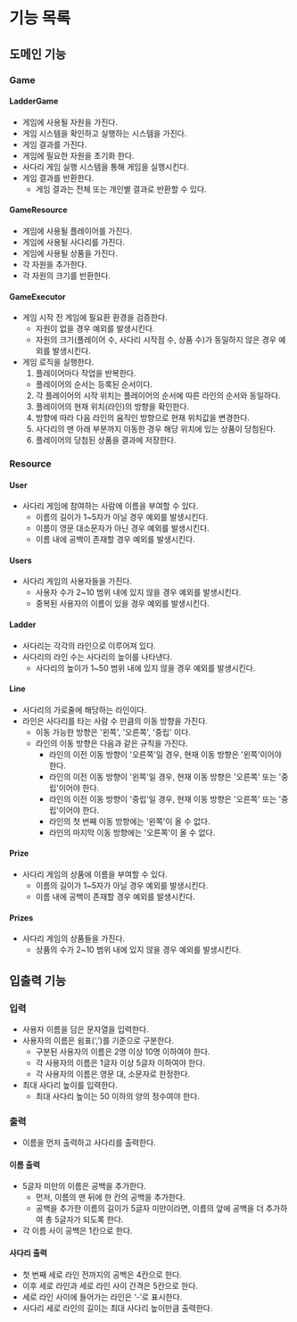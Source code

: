 # 기능 목록

## 도메인 기능

### Game

#### LadderGame
- 게임에 사용될 자원을 가진다.
- 게임 시스템을 확인하고 실행하는 시스템을 가진다.
- 게임 결과를 가진다.
- 게임에 필요한 자원을 초기화 한다.
- 사다리 게임 실행 시스템을 통해 게임을 실행시킨다.
- 게임 결과를 반환한다.
  - 게임 결과는 전체 또는 개인별 결과로 반환할 수 있다.

#### GameResource
- 게임에 사용될 플레이어를 가진다.
- 게임에 사용될 사다리를 가진다.
- 게임에 사용될 상품을 가진다.
- 각 자원을 추가한다.
- 각 자원의 크기를 반환한다.

#### GameExecutor
- 게임 시작 전 게임에 필요환 환경을 검증한다.
  - 자원이 없을 경우 예외를 발생시킨다.
  - 자원의 크기(플레이어 수, 사다리 시작점 수, 상품 수)가 동일하지 않은 경우 예외를 발생시킨다.
- 게임 로직을 실행한다.
  1. 플레이어마다 작업을 반복한다.
    - 플레이어의 순서는 등록된 순서이다.
  2. 각 플레이어의 시작 위치는 플레이어의 순서에 따른 라인의 순서와 동일하다.
  3. 플레이어의 현재 위치(라인)의 방향을 확인한다.
  4. 방향에 따라 다음 라인의 움직인 방향으로 현재 위치값을 변경한다.
  5. 사다리의 맨 아래 부분까지 이동한 경우 해당 위치에 있는 상품이 당첨된다.
  6. 플레이어의 당첨된 상품을 결과에 저장한다.

### Resource

#### User
- 사다리 게임에 참여하는 사람에 이름을 부여할 수 있다.
    - 이름의 길이가 1~5자가 아닐 경우 예외를 발생시킨다.
    - 이름이 영문 대소문자가 아닌 경우 예외를 발생시킨다.
    - 이름 내에 공백이 존재할 경우 예외를 발생시킨다.

#### Users
- 사다리 게임의 사용자들을 가진다.
  - 사용자 수가 2~10 범위 내에 있지 않을 경우 예외를 발생시킨다.
  - 중복된 사용자의 이름이 있을 경우 예외를 발생시킨다.

#### Ladder
- 사다리는 각각의 라인으로 이루어져 있다.
- 사다리의 라인 수는 사다리의 높이를 나타낸다.
  - 사다리의 높이가 1~50 범위 내에 있지 않을 경우 예외를 발생시킨다.

#### Line
- 사다리의 가로줄에 해당하는 라인이다.
- 라인은 사다리를 타는 사람 수 만큼의 이동 방향을 가진다.
  - 이동 가능한 방향은 '왼쪽', '오른쪽', '중립' 이다.
  - 라인의 이동 방향은 다음과 같은 규칙을 가진다.
    - 라인의 이전 이동 방향이 '오른쪽'일 경우, 현재 이동 방향은 '왼쪽'이어야 한다.
    - 라인의 이전 이동 방향이 '왼쪽'일 경우, 현재 이동 방향은 '오른쪽' 또는 '중립'이어야 한다.
    - 라인의 이전 이동 방향이 '중립'일 경우, 현재 이동 방향은 '오른쪽' 또는 '중립'이어야 한다.
    - 라인의 첫 번째 이동 방향에는 '왼쪽'이 올 수 없다.
    - 라인의 마지막 이동 방향에는 '오른쪽'이 올 수 없다.

#### Prize
- 사다리 게임의 상품에 이름을 부여할 수 있다.
  - 이름의 길이가 1~5자가 아닐 경우 예외를 발생시킨다.
  - 이름 내에 공백이 존재할 경우 예외를 발생시킨다.

#### Prizes
- 사다리 게임의 상품들을 가진다.
  - 상품의 수가 2~10 범위 내에 있지 않을 경우 예외를 발생시킨다.

## 입출력 기능

### 입력

- 사용자 이름을 담은 문자열을 입력한다.
- 사용자의 이름은 쉼표(‘,’)를 기준으로 구분한다.
    - 구분된 사용자의 이름은 2명 이상 10명 이하여야 한다.
    - 각 사용자의 이름은 1글자 이상 5글자 이하여야 한다.
    - 각 사용자의 이름은 영문 대, 소문자로 한정한다.
- 최대 사다리 높이를 입력한다.
    - 최대 사다리 높이는 50 이하의 양의 정수여야 한다.

### 출력

- 이름을 먼저 출력하고 사다리를 출력한다.

#### 이름 출력

- 5글자 미만의 이름은 공백을 추가한다.
    - 먼저, 이름의 맨 뒤에 한 칸의 공백을 추가한다.
    - 공백을 추가한 이름의 길이가 5글자 미만이라면, 이름의 앞에 공백을 더 추가하여 총 5글자가 되도록 한다.
- 각 이름 사이 공백은 1칸으로 한다.

#### 사다리 출력

- 첫 번째 세로 라인 전까지의 공백은 4칸으로 한다.
- 이후 세로 라인과 세로 라인 사이 간격은 5칸으로 한다.
- 세로 라인 사이에 들어가는 라인은 ‘-’로 표시한다.
- 사다리 세로 라인의 길이는 최대 사다리 높이만큼 출력한다.
